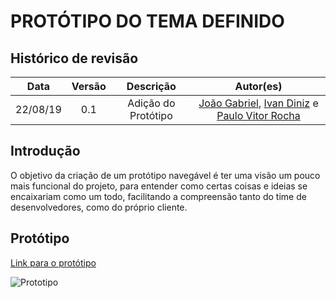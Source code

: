 # PROTÓTIPO DO TEMA DEFINIDO

## Histórico de revisão

| Data | Versão | Descrição | Autor(es)|
|:----:|:------:|:---------:|:--------:|
| 22/08/19 | 0.1 | Adição do Protótipo | [João Gabriel](https://github.com/bielrossi15), [Ivan Diniz](https://github.com/darmsDD) e [Paulo Vitor Rocha](https://github.com/PauloVitorRocha) |

## Introdução
O objetivo da criação de um protótipo navegável é ter uma visão um pouco mais funcional do projeto, para entender como certas coisas e ideias se encaixariam como um todo, facilitando a compreensão tanto do time de desenvolvedores, como do próprio cliente.

## Protótipo
[Link para o protótipo](https://www.figma.com/proto/tN6ggOP6Tnvm2iMgVPt2R1/Untitled?node-id=6%3A114&scaling=contain)

![Prototipo](../assets/img/prototipo.png)